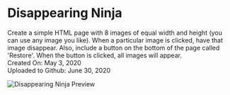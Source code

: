 # Disappearing Ninja
Create a simple HTML page with 8 images of equal width and height (you can use any image you like). When a particular image is clicked, have that image disappear. Also, include a button on the bottom of the page called 'Restore'. When the button is clicked, all images will appear.\
Created On: May 3, 2020\
Uploaded to Github: June 30, 2020

![Disappearing Ninja Preview](https://user-images.githubusercontent.com/62450912/86509068-d7c01080-bdaa-11ea-9f02-071f1b668b1b.png)
